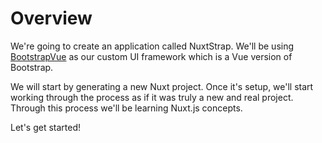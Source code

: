 # Overview

We're going to create an application called NuxtStrap. We'll be using
[BootstrapVue](https://bootstrap-vue.js.org/) as our custom UI framework which
is a Vue version of Bootstrap.

We will start by generating a new Nuxt project.
Once it's setup, we'll start working through the process as if it was truly a new and real
project. Through this process we'll be learning Nuxt.js concepts.

Let's get started!
